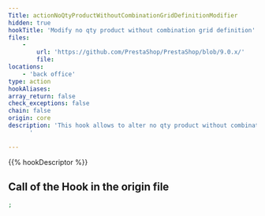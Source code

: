 ```yaml
---
Title: actionNoQtyProductWithoutCombinationGridDefinitionModifier
hidden: true
hookTitle: 'Modify no qty product without combination grid definition'
files:
    -
        url: 'https://github.com/PrestaShop/PrestaShop/blob/9.0.x/'
        file: 
locations:
    - 'back office'
type: action
hookAliases: 
array_return: false
check_exceptions: false
chain: false
origin: core
description: 'This hook allows to alter no qty product without combination grid columns, actions and filters
      '

---
```


{{% hookDescriptor %}}

## Call of the Hook in the origin file

```php
;
```
